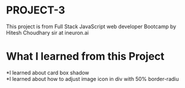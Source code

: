 # PROJECT-3
This project is from Full Stack JavaScript web developer Bootcamp by Hitesh Choudhary sir at ineuron.ai
# What I learned from this Project
*I learned about card box shadow<br>
*I learned about how to adjust image icon in div with 50% border-radiu

